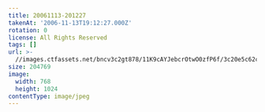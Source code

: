 ```yaml
---
title: 20061113-201227
takenAt: '2006-11-13T19:12:27.000Z'
rotation: 0
license: All Rights Reserved
tags: []
url: >-
  //images.ctfassets.net/bncv3c2gt878/11K9cAYJebcrOtwO0zfP6f/3c20e5c62c83173b9c9d989be023e757/20061113-201227_4560409634_o
size: 204769
image:
  width: 768
  height: 1024
contentType: image/jpeg
---
```


